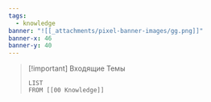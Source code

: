 ```yaml
---
tags:
  - knowledge
banner: "![[_attachments/pixel-banner-images/gg.png]]"
banner-x: 46
banner-y: 40
---
```

>[!important] Входящие Темы
>```dataview
>LIST 
>FROM [[00 Knowledge]]
>```

